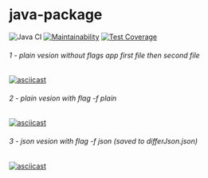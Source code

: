 # java-package

![Java CI](https://github.com/hexlet-boilerplates/java-package/workflows/Java%20CI/badge.svg)
[![Maintainability](https://api.codeclimate.com/v1/badges/bc953fb0ab378995dab3/maintainability)](https://codeclimate.com/github/hexlet-boilerplates/java-package/maintainability)
[![Test Coverage](https://api.codeclimate.com/v1/badges/bc953fb0ab378995dab3/test_coverage)](https://codeclimate.com/github/hexlet-boilerplates/java-package/test_coverage)

###### 1 - plain vesion without flags app first file then second file 
[![asciicast](https://asciinema.org/a/oHV4NIgBTAyq0cP1jePgTSSkW.svg)](https://asciinema.org/a/oHV4NIgBTAyq0cP1jePgTSSkW)
###### 2 - plain vesion with flag -f plain
[![asciicast](https://asciinema.org/a/5N7Mgn869nadDtFOgKlc68zX7.svg)](https://asciinema.org/a/5N7Mgn869nadDtFOgKlc68zX7)
###### 3 - json vesion with flag -f json (saved to differJson.json)
[![asciicast](https://asciinema.org/a/7klMvxdDh0EJnyT6cvLwh2KwH.svg)](https://asciinema.org/a/7klMvxdDh0EJnyT6cvLwh2KwH)
